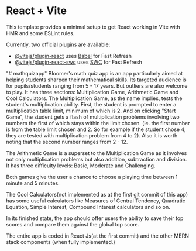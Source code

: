 # React + Vite

This template provides a minimal setup to get React working in Vite with HMR and some ESLint rules.

Currently, two official plugins are available:

- [@vitejs/plugin-react](https://github.com/vitejs/vite-plugin-react/blob/main/packages/plugin-react/README.md) uses [Babel](https://babeljs.io/) for Fast Refresh
- [@vitejs/plugin-react-swc](https://github.com/vitejs/vite-plugin-react-swc) uses [SWC](https://swc.rs/) for Fast Refresh

"# mathquizapp" 
Bloomer's math quiz app is an app particularly aimed at helping students sharpen their mathematical skills. Its targeted audience is for pupils/students ranging from 5 - 17 years. But outliers are also welcome to play. It has three sections: Multiplication Game, Arithmetic Game and Cool Calculators. The Multiplication Game, as the name implies, tests the student's multiplication ability. First, the student is prompted to enter a multiplication table limit, minimum of which is 2. And on clicking "Start Game", the student gets a flash of multiplication problems involving two numbers the first of which stays within the limit chosen. (ie. the first number is from the table limit chosen and 2. So for example if the student chose 4, they are tested with multiplication problem from 4 to 2). Also it is worth noting that the second number ranges from 2 - 12.

The Arithmetic Game is a superset to the Multiplication Game as it involves not only multiplication problems but also addition, subtraction and division. It has three difficulty levels: Basic, Moderate and Challenging.

Both games give the user a chance to choose a playing time between 1 minute and 5 minutes.

The Cool Calculators(not implemented as at the first git commit of this app) has some useful calculators like Measures of Central Tendency, Quadratic Equation, Simple Interest, Compound Interest calculators and so on.

In its finished state, the app should offer users the ability to save their top scores and compare them against the global top score.

The entire app is coded in React Js(at the first commit) and the other MERN stack components (when fully implemented.)